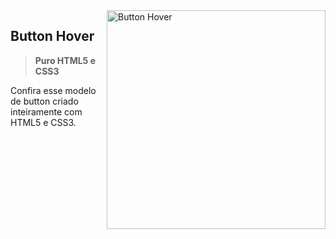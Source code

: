 <img src="https://github.com/PedroHugoHeinen/html5_css3/blob/919931cdf4604f58014340161407710a371abd3b/button-hover/button-hover.png" min-width="350px" max-width="350px" width="350px" align="right" alt="Button Hover">

## **Button Hover** <br>

> <strong>Puro HTML5 e CSS3</strong>

Confira esse modelo de button criado inteiramente com HTML5 e CSS3.
